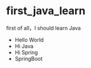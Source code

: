 # first_java_learn
first of all，I should learn Java

* Hello World
* Hi Java
* Hi Spring
* SpringBoot
